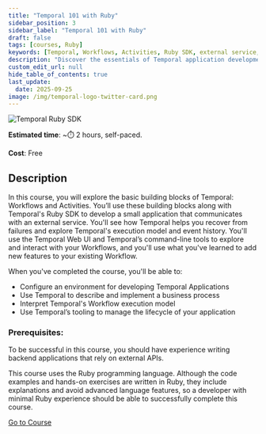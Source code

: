 ```yaml
---
title: "Temporal 101 with Ruby"
sidebar_position: 3
sidebar_label: "Temporal 101 with Ruby"
draft: false
tags: [courses, Ruby]
keywords: [Temporal, Workflows, Activities, Ruby SDK, external service, recovery, execution model, event history, Temporal Web UI, command-line tools, business process, application lifecycle]
description: "Discover the essentials of Temporal application development in this course, focusing on Workflows, Activities, and the Temporal Ruby SDK. Start the course today."
custom_edit_url: null
hide_table_of_contents: true
last_update:
  date: 2025-09-25
image: /img/temporal-logo-twitter-card.png
---
```



<img className="banner" src="/img/sdk_banners/banner_ruby.png" alt="Temporal Ruby SDK" />

**Estimated time**: ~⏱️ 2 hours, self-paced.

**Cost**: Free

## Description

In this course, you will explore the basic building blocks of Temporal: Workflows and Activities. You’ll use these building blocks along with Temporal's Ruby SDK to develop a small application that communicates with an external service. You'll see how Temporal helps you recover from failures and explore Temporal's execution model and event history. You'll use the Temporal Web UI and Temporal’s command-line tools to explore and interact with your Workflows, and you'll use what you've learned to add new features to your existing Workflow.

When you've completed the course, you'll be able to:

- Configure an environment for developing Temporal Applications
- Use Temporal to describe and implement a business process
- Interpret Temporal's Workflow execution model
- Use Temporal’s tooling to manage the lifecycle of your application

### Prerequisites:

To be successful in this course, you should have experience writing backend applications that rely on external APIs.

This course uses the Ruby programming language. Although the code examples and hands-on exercises are written in Ruby, they include explanations and avoid advanced language features, so a developer with minimal Ruby experience should be able to successfully complete this course.

 <a className="button button--primary" href="https://temporal.talentlms.com/catalog/info/id:274">Go to Course</a>
